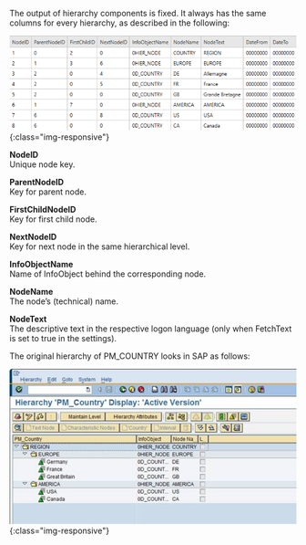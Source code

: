 The output of hierarchy components is fixed. It always has the same columns for every hierarchy, as described in the following:

![Hierarchy-Table-Output](/img/content/extractors.bwhier/Hierarchy-Table-Output-Result.png){:class="img-responsive"}

**NodeID**<br>
Unique node key.

**ParentNodeID**<br>
Key for parent node.

**FirstChildNodeID**<br>
Key for first child node.

**NextNodeID**<br>
Key for next node in the same hierarchical level.

**InfoObjectName**<br>
Name of InfoObject behind the corresponding node.

**NodeName**<br>
The node’s (technical) name.

**NodeText** <br>
The descriptive text in the respective logon language (only when FetchText is set to true in the settings).

The original hierarchy of PM_COUNTRY looks in SAP as follows:

![Hierarchy-Table-SAP](/img/content/extractors.bwhier/Hierarchy-Table-Output.png){:class="img-responsive"}

